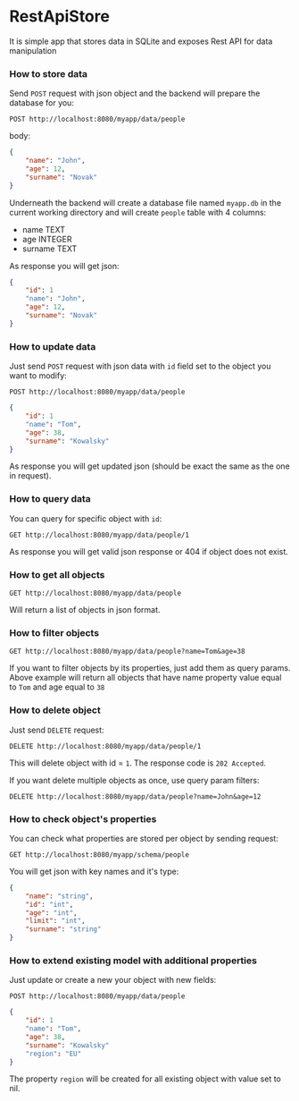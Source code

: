 # RestApiStore
It is simple app that stores data in SQLite and exposes Rest API for data manipulation

### How to store data
Send `POST` request with json object and the backend will prepare the database for you:
```
POST http://localhost:8080/myapp/data/people
```
body:
```json
{
    "name": "John",
    "age": 12,
    "surname": "Novak"
}
```
Underneath the backend will create a database file named `myapp.db` in the current working directory and will create `people` table with 4 columns:
- name TEXT
- age INTEGER
- surname TEXT

As response you will get json:
```json
{
    "id": 1
    "name": "John",
    "age": 12,
    "surname": "Novak"
}
```
### How to update data
Just send `POST` request with json data with `id` field set to the object you want to modify:
```
POST http://localhost:8080/myapp/data/people
```
```json
{
    "id": 1
    "name": "Tom",
    "age": 38,
    "surname": "Kowalsky"
}
```
As response you will get updated json (should be exact the same as the one in request).
### How to query data
You can query for specific object with `id`:
```
GET http://localhost:8080/myapp/data/people/1
```
As response you will get valid json response or 404 if object does not exist.
### How to get all objects
```
GET http://localhost:8080/myapp/data/people
```
Will return a list of objects in json format.
### How to filter objects
```
GET http://localhost:8080/myapp/data/people?name=Tom&age=38
```
If you want to filter objects by its properties, just add them as query params. Above example will return all objects that have name property value equal to `Tom` and age equal to `38`
### How to delete object
Just send `DELETE` request:
```
DELETE http://localhost:8080/myapp/data/people/1
```
This will delete object with id = `1`. The response code is `202 Accepted`.

If you want delete multiple objects as once, use query param filters:
```
DELETE http://localhost:8080/myapp/data/people?name=John&age=12
```
### How to check object's properties
You can check what properties are stored per object by sending request:
```
GET http://localhost:8080/myapp/schema/people
```
You will get json with key names and it's type:
```json
{
    "name": "string",
    "id": "int",
    "age": "int",
    "limit": "int",
    "surname": "string"
}
```
### How to extend existing model with additional properties
Just update or create a new your object with new fields:
```
POST http://localhost:8080/myapp/data/people
```
```json
{
    "id": 1
    "name": "Tom",
    "age": 38,
    "surname": "Kowalsky"
    "region": "EU"
}
```
The property `region` will be created for all existing object with value set to nil.
